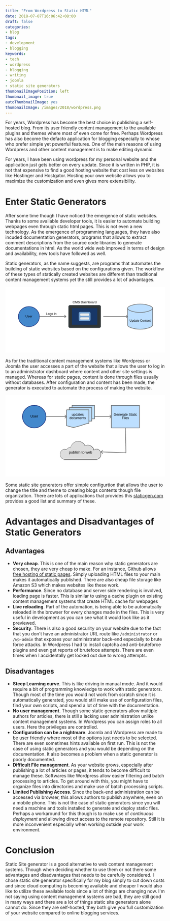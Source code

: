 ```yaml
---
title: "From Wordpress to Static HTML"
date: 2018-07-07T16:06:42+08:00
draft: false
categories:
- blog
tags:
- development
- blogging
keywords:
- tech
- wordpress
- blogging
- writing
- joomla
- static site generators
thumbnailImagePosition: left
thumbnail_image: true
autoThumbnailImage: yes
thumbnailImage: /images/2018/wordpress.png
---
```


<!-- toc -->

For years, Wordpress has become the best choice in publishing a self-hosted blog. From its user friendly content management to the available plugins and themes where most of even come for free. Perhaps Wordpress has also become the defacto application for blogging especially to whose who prefer simple yet powerful features. One of the main reasons of using Wordpress and other content management is to make editing dynamic.
<!--more-->
For years, I have been using wordpress for my personal website and the application just gets better on every update. Since it is written in PHP, it is not that expensive to find a good hosting website that cost less on websites like Hostinger and Hostgator. Hosting your own website allows you to maximize the customization and even gives more extensibility. 


# Enter Static Generators
After some time though I have noticed the emergence of static websites. Thanks to some available developer tools, it is easier to automate building webpages even through static html pages. This is not even a new technology. As the emergence of programming languages, they have also incuded documentation generators, programs that allows to extract  comment descriptions from the source code libraries to generate documentations in html. As the world wide web improved in terms of design and availability, new tools have followed as well.

Static generators, as the name suggests, are programs that automates the building of static websites based on the configurations given. The workflow of these types of statically created websites are different than traditional content management systems yet the still provides a lot of advantages.

![Back-end Content Management](/images/2018/content_management/traditional.png)

As for the traditional content management systems like Wordpress or Joomla the user accesses a part of the website that allows the user to log in to an administrator dashboard where content and other site settings is managed. Whereas for static pages, content is done through files usually without databases. After configuration and content has been made, the generator is executed to automate the process of making the website. 

![Static Generator](/images/2018/content_management/staticgenerator.png)

Some static site generators offer simple configurtion that allows the user to change the title and theme to creating blogs contents though file organization. There are lots of applications that provides this [staticgen.com](https://staticgen.com) provides a good list and summary of these.

# Advantages and Disadvantages of Static Generators

## Advantages

- **Very cheap**. This is one of the main reason why static generators are chosen, they are very cheap to make. For an instance, Github allows [free hosting of static pages](https://pages.github.com/). Simply uploading HTML files to your main makes it automatically published. There are also cheap file storage like Amazon S3 which makes websites like these work.
- **Performance**. Since no database and server side rendering is involved, loading page is faster. This is similar to using a cache plugin on existing content management systems that create HTML cache for webpages
- **Live reloading**. Part of the automation, is being able to be automatcally reloaded in the browser for every changes made in the files. This is very useful in development as you can see what it would look like as it previewed.
- **Security**. There is also a good security on your website due to the fact that you don't have an administrator URL route like `/administrator` or `/wp-admin` that exposes your administrator back-end especially to brute force attacks. In Wordpress I had to install captcha and anti-bruteforce plugins and even get reports of brutefoce attempts. There are even times when I accidentally get locked out due to wrong attempts.

## Disadvantages
- **Steep Learning curve**. This is like driving in manual mode. And it would require a bit of programming knowledge to work with static generators. Though most of the time you would not work from scratch since it is automatically generated, you would still make use of configuration files, find your own scripts, and spend a lot of time with the documentation.
- **No user management**. Though some static generators allow multiple authors for articles, there is still a lacking user administration unlike content management systems. In Wordpress you can assign roles to all users. Here the privileges are controlled.
- **Configuration can be a nightmare**. Joomla and Wordpress are made to be user friendly where most of the options just needs to be selected. There are even sometimes hints available on first run. This is not the case of using static generators and you would be depending on the documentation. It also becomes a problem when a static generator is poorly documented. 
- **Difficult File management**. As your website grows, especially after publishing a lot of articles or pages, it tends to become difficult to manage these. Softwares like Wordpress allow easier filtering and batch processing to articles. To get around with this, you might have to organize files into directories and make use of batch processing scripts.
- **Limited Publishing Access**. Since the back-end administration can be accessed via browser, this allows authors to publish anywhere, even on a mobile phone. This is not the case of static generators since you will need a machine and tools installed to generate and deploy static files. Perhaps a workaround for this though is to make use of *continuous deployment* and allowing direct access to the remote repository. Still it is more inconvenient especially when working outside your work environment.


# Conclusion

Static Site generator is a good alternative to web content management systems. Though when deciding whether to use them or not there some advantages and disadvantages that needs to be carefully considered. I chose static site generator specifically for my blog simply to cut down costs and since cloud computing is becoming available and cheaper I would also like to utilize these available tools since a lot of things are changing now. I'm not saying using content management systems are bad, they are still good in many ways and there are a lot of things static site generators alone cannot do. Since they are self-hosted, they both give you full customization of your website compared to online blogging services. 